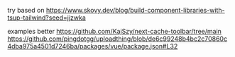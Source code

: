 try based on https://www.skovy.dev/blog/build-component-libraries-with-tsup-tailwind?seed=jjzwka

examples
better https://github.com/KajSzy/next-cache-toolbar/tree/main
https://github.com/pingdotgg/uploadthing/blob/de6c99248b4bc2c70860c4dba975a4501d7246ba/packages/vue/package.json#L32
